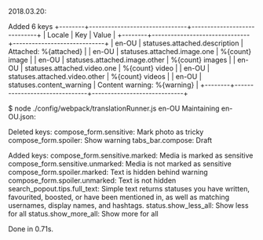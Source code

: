 2018.03.20:

Added 6 keys
+--------+-------------------------------+-----------------------------+
| Locale | Key                           | Value                       |
+--------+-------------------------------+-----------------------------+
| en-OU  | statuses.attached.description | Attached: %{attached}       |
| en-OU  | statuses.attached.image.one   | %{count} image              |
| en-OU  | statuses.attached.image.other | %{count} images             |
| en-OU  | statuses.attached.video.one   | %{count} video              |
| en-OU  | statuses.attached.video.other | %{count} videos             |
| en-OU  | statuses.content_warning      | Content warning: %{warning} |
+--------+-------------------------------+-----------------------------+

$ node ./config/webpack/translationRunner.js en-OU
Maintaining en-OU.json:

Deleted keys:
  compose_form.sensitive: Mark photo as tricky
  compose_form.spoiler: Show warning
  tabs_bar.compose: Draft

Added keys:
  compose_form.sensitive.marked: Media is marked as sensitive
  compose_form.sensitive.unmarked: Media is not marked as sensitive
  compose_form.spoiler.marked: Text is hidden behind warning
  compose_form.spoiler.unmarked: Text is not hidden
  search_popout.tips.full_text: Simple text returns statuses you have written, favourited, boosted, or have been mentioned in, as well as matching usernames, display names, and hashtags.
  status.show_less_all: Show less for all
  status.show_more_all: Show more for all

Done in 0.71s.


